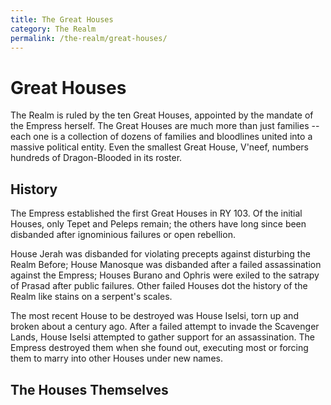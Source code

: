 ```yaml
---
title: The Great Houses
category: The Realm
permalink: /the-realm/great-houses/
---
```


# Great Houses

The Realm is ruled by the ten Great Houses, appointed by the mandate of the
Empress herself. The Great Houses are much more than just families -- each one
is a collection of dozens of families and bloodlines united into a massive
political entity. Even the smallest Great House, V'neef, numbers hundreds of
Dragon-Blooded in its roster.

## History

The Empress established the first Great Houses in RY 103. Of the initial Houses,
only Tepet and Peleps remain; the others have long since been disbanded after
ignominious failures or open rebellion.

House Jerah was disbanded for violating precepts against disturbing the Realm
Before; House Manosque was disbanded after a failed assassination against the
Empress; Houses Burano and Ophris were exiled to the satrapy of Prasad after
public failures. Other failed Houses dot the history of the Realm like stains on
a serpent's scales.

The most recent House to be destroyed was House Iselsi, torn up and broken about
a century ago. After a failed attempt to invade the Scavenger Lands, House
Iselsi attempted to gather support for an assassination. The Empress destroyed
them when she found out, executing most or forcing them to marry into other
Houses under new names.

## The Houses Themselves
